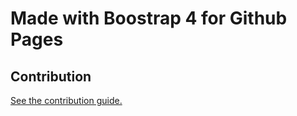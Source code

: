 
# Made with Boostrap 4 for Github Pages

## Contribution

[See the contribution guide.](./CONTRIBUTING.md)

